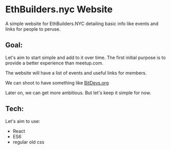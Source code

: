 # EthBuilders.nyc Website
A simple website for EthBuilders.NYC detailing basic info like events and links for people to peruse.

## Goal:
Let's aim to start simple and add to it over time. The first initial purpose is to provide a better experience than meetup.com. 

The website will have a list of events and useful links for members.

We can shoot to have something like [BitDevs.org](https://bitdevs.org/)

Later on, we can get more ambitious. But let's keep it simple for now.

## Tech:
Let's aim to use:
- React
- ES6
- regular old css

